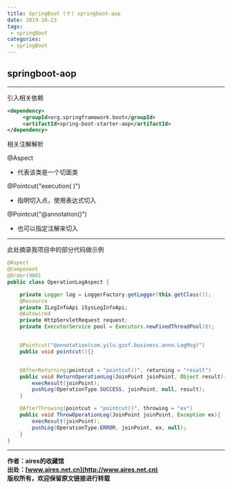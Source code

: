 ```yaml
---
title: SpringBoot (十) springboot-aop
date: 2019-10-23
tags:
 - springBoot
categories: 
 - springBoot
---
```


## springboot-aop

---
引入相关依赖
```xml
<dependency>
     <groupId>org.springframework.boot</groupId>
     <artifactId>spring-boot-starter-aop</artifactId>
</dependency>
```

相关注解解析

@Aspect
- 代表该类是一个切面类

@Pointcut("execution(   )")		
- 指明切入点，使用表达式切入

@Pointcut("@annotation()")
- 也可以指定注解来切入	

---
此处摘录我项目中的部分代码做示例
```java
@Aspect
@Component
@Order(900)
public class OperationLogAspect {

    private Logger log = LoggerFactory.getLogger(this.getClass());
    @Resource
    private ILogInfoApi iSysLogInfoApi;
    @Autowired
    private HttpServletRequest request;
    private ExecutorService pool = Executors.newFixedThreadPool(8);


    @Pointcut("@annotation(com.yilu.gzxf.business.anno.LogMsg)")
    public void pointcut(){}


    @AfterReturning(pointcut = "pointcut()", returning = "result")
    public void ReturnOperationLog(JoinPoint joinPoint, Object result){
        execResult(joinPoint);
        pushLog(OperationType.SUCCESS, joinPoint, null, result);
    }

    @AfterThrowing(pointcut = "pointcut()", throwing = "ex")
    public void ThrowOperationLog(JoinPoint joinPoint, Exception ex){
        execResult(joinPoint);
        pushLog(OperationType.ERROR, joinPoint, ex, null);
    }
}
```

---
**作者：aires的收藏馆**  
**出处：[www.aires.net.cn](http://www.aires.net.cn)**   
**版权所有，欢迎保留原文链接进行转载** 

